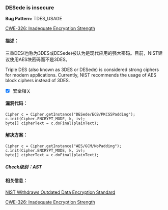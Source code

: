 ### DESede is insecure 
**Bug Pattern:** TDES_USAGE

[CWE-326: Inadequate Encryption Strength](http://cwe.mitre.org/data/definitions/326.html)

#### 描述：
三重DES(也称为3DES或DESede)被认为是现代应用的强大密码。目前，NIST建议使用AES块密码而不是3DES。

Triple DES (also known as 3DES or DESede) is considered strong ciphers for modern applications. Currently, NIST recommends the usage of AES block ciphers instead of 3DES.

- [x] 安全相关

#### 漏洞代码：
```
Cipher c = Cipher.getInstance("DESede/ECB/PKCS5Padding");
c.init(Cipher.ENCRYPT_MODE, k, iv);
byte[] cipherText = c.doFinal(plainText);
```
#### 解决方案：
```
Cipher c = Cipher.getInstance("AES/GCM/NoPadding");
c.init(Cipher.ENCRYPT_MODE, k, iv);
byte[] cipherText = c.doFinal(plainText);
```

##### Check级别：AST

#### 相关信息：
[NIST Withdraws Outdated Data Encryption Standard](http://www.nist.gov/itl/fips/060205_des.cfm)

[CWE-326: Inadequate Encryption Strength](http://cwe.mitre.org/data/definitions/326.html)